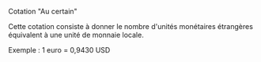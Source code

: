 






Cotation "Au certain"




Cette cotation consiste à donner le nombre d'unités monétaires étrangères équivalent à une unité de monnaie locale.


Exemple : 1 euro = 0,9430 USD


